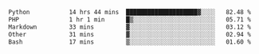 <!--START_SECTION:waka-->

```txt
Python           14 hrs 44 mins  ████████████████████▓░░░░   82.48 %
PHP              1 hr 1 min      █▒░░░░░░░░░░░░░░░░░░░░░░░   05.71 %
Markdown         33 mins         ▓░░░░░░░░░░░░░░░░░░░░░░░░   03.12 %
Other            31 mins         ▓░░░░░░░░░░░░░░░░░░░░░░░░   02.94 %
Bash             17 mins         ▒░░░░░░░░░░░░░░░░░░░░░░░░   01.60 %
```

<!--END_SECTION:waka-->
